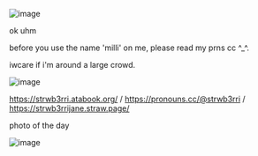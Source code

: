 ![image](https://github.com/user-attachments/assets/6aea10ab-0d0e-48aa-8681-da19360805f4)



ok uhm

before you use the name 'milli' on me, please read my prns cc ^_^.

iwcare if i'm around a large crowd.


![image](https://github.com/user-attachments/assets/563908de-03bb-480d-bff1-09fad213f168)

https://strwb3rri.atabook.org/   /    https://pronouns.cc/@strwb3rri     /    https://strwb3rrijane.straw.page/



photo of the day

![image](https://github.com/user-attachments/assets/ecaa09c8-ff30-4ad3-9d1c-e4f0772f09e9)


